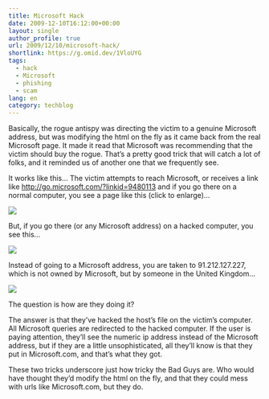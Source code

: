 ```yaml
---
title: Microsoft Hack
date: 2009-12-10T16:12:00+00:00
layout: single
author_profile: true
url: 2009/12/10/microsoft-hack/
shortlink: https://g.omid.dev/1VloUYG
tags:
  - hack
  - Microsoft
  - phishing
  - scam
lang: en
category: techblog
---
```

Basically, the rogue antispy was directing the victim to a genuine Microsoft address, but was modifying the html on the fly as it came back from the real Microsoft page. It made it read that Microsoft was recommending that the victim should buy the rogue. That’s a pretty good trick that will catch a lot of folks, and it reminded us of another one that we frequently see.

It works like this… The victim attempts to reach Microsoft, or receives a link like <http://go.microsoft.com/?linkid=9480113> and if you go there on a normal computer, you see a page like this (click to enlarge)&#8230;

[![](http://3.bp.blogspot.com/_vaUVXcmC3OI/SyEV3J3zzwI/AAAAAAAAAT4/rXPoS1IhU4I/s640/Image001.png)](http://3.bp.blogspot.com/_vaUVXcmC3OI/SyEV3J3zzwI/AAAAAAAAAT4/rXPoS1IhU4I/s1600-h/Image001.png)

But, if you go there (or any Microsoft address) on a hacked computer, you see this&#8230;

[![](http://3.bp.blogspot.com/_vaUVXcmC3OI/SyEV_cS-V8I/AAAAAAAAAUA/f1be1cXP-xs/s640/Image003.png)](http://3.bp.blogspot.com/_vaUVXcmC3OI/SyEV_cS-V8I/AAAAAAAAAUA/f1be1cXP-xs/s1600-h/Image003.png)

Instead of going to a Microsoft address, you are taken to 91.212.127.227, which is not owned by Microsoft, but by someone in the United Kingdom&#8230;

[![](http://4.bp.blogspot.com/_vaUVXcmC3OI/SyEWDePzQrI/AAAAAAAAAUI/NtRQb-8R6IM/s640/Image005.png)](http://4.bp.blogspot.com/_vaUVXcmC3OI/SyEWDePzQrI/AAAAAAAAAUI/NtRQb-8R6IM/s1600-h/Image005.png)

The question is how are they doing it?

The answer is that they’ve hacked the host’s file on the victim’s computer. All Microsoft queries are redirected to the hacked computer. If the user is paying attention, they’ll see the numeric ip address instead of the Microsoft address, but if they are a little unsophisticated, all they’ll know is that they put in Microsoft.com, and that’s what they got.

These two tricks underscore just how tricky the Bad Guys are. Who would have thought they’d modify the html on the fly, and that they could mess with urls like Microsoft.com, but they do.